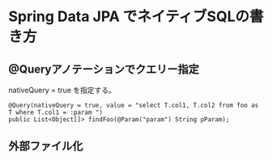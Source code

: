 # Spring Data JPA でネイティブSQLの書き方

## @Queryアノテーションでクエリー指定

nativeQuery = true を指定する。  

```
@Query(nativeQuery = true, value = "select T.col1, T.col2 from foo as T where T.col1 = :param ")
public List<Object[]> findFoo(@Param("param") String pParam);
```

## 外部ファイル化

